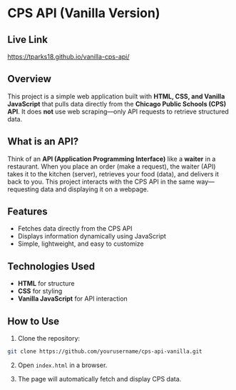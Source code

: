 # CPS API (Vanilla Version)

## Live Link
https://tparks18.github.io/vanilla-cps-api/

## Overview
This project is a simple web application built with **HTML, CSS, and Vanilla JavaScript** that pulls data directly from the **Chicago Public Schools (CPS) API**. It does **not** use web scraping—only API requests to retrieve structured data.

## What is an API?
Think of an **API (Application Programming Interface)** like a **waiter** in a restaurant. When you place an order (make a request), the waiter (API) takes it to the kitchen (server), retrieves your food (data), and delivers it back to you. This project interacts with the CPS API in the same way—requesting data and displaying it on a webpage.

## Features
* Fetches data directly from the CPS API
* Displays information dynamically using JavaScript  
* Simple, lightweight, and easy to customize

## Technologies Used
* **HTML** for structure
* **CSS** for styling
* **Vanilla JavaScript** for API interaction

## How to Use

1. Clone the repository:
```bash
git clone https://github.com/yourusername/cps-api-vanilla.git
```

2. Open `index.html` in a browser.

3. The page will automatically fetch and display CPS data.
